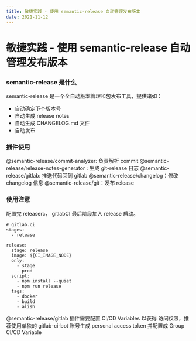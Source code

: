 ```yaml
---
title: 敏捷实践 - 使用 semantic-release 自动管理发布版本
date: 2021-11-12
---
```


# 敏捷实践 - 使用 semantic-release 自动管理发布版本

### semantic-release 是什么

semantic-release 是一个全自动版本管理和包发布工具，提供诸如：

- 自动确定下个版本号
- 自动生成 release notes
- 自动生成 CHANGELOG.md 文件
- 自动发布

### 插件使用

@semantic-release/commit-analyzer: 负责解析 commit
@semantic-release/release-notes-generator : 生成 git-release 日志
@semantic-release/gitlab: 推送代码回到 gitlab
@semantic-release/changelog：修改 changelog 信息
@semantic-release/git：发布 release

### 使用注意

配置完 releaserc， gitlabCI 最后阶段加入 release 启动。

```
# gitlab.ci
stages:
  - release

release:
  stage: release
  image: ${CI_IMAGE_NODE}
  only:
    - stage
    - prod
  script:
    - npm install --quiet
    - npm run release
  tags:
    - docker
    - build
    - alish
```

@semantic-release/gitlab 插件需要配置 CI/CD Variables 以获得 访问权限，推荐使用单独的 gitlab-ci-bot 账号生成 personal access token 并配置成 Group CI/CD Variable
